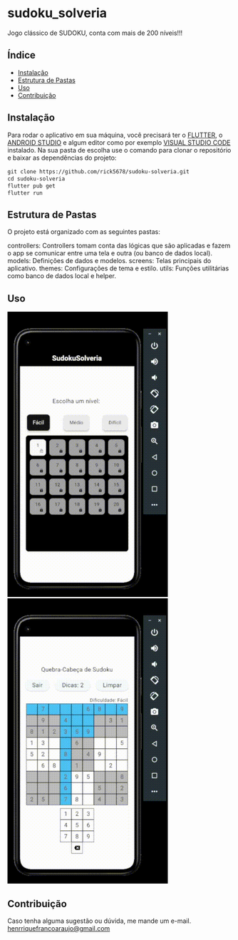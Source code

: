 # sudoku_solveria

Jogo clássico de SUDOKU, conta com mais de 200 níveis!!!

## Índice

- [Instalação](#instalação)
- [Estrutura de Pastas](#estrutura-de-pastas)
- [Uso](#uso)
- [Contribuição](#contribuição)

## Instalação

Para rodar o aplicativo em sua máquina, você precisará ter o [FLUTTER](https://docs.flutter.dev/get-started/install?gclid=Cj0KCQiAr8eqBhD3ARIsAIe-buOCyorPJPqdTYdVsdQKOzuPqGzAprGPu3pwPxjTnLtOOHdLSoAsh1saAgUvEALw_wcB&gclsrc=aw.ds), o [ANDROID STUDIO](https://developer.android.com/studio?gclid=Cj0KCQiAr8eqBhD3ARIsAIe-buMqmR_CMoH5O7WV2e1b4c3vFVYSijnSrKssVmVXcEa6bNvX_FOnd-AaAl25EALw_wcB&gclsrc=aw.ds&hl=pt-br) e algum editor como por exemplo [VISUAL STUDIO CODE](https://code.visualstudio.com/download) instalado.
Na sua pasta de escolha use o comando para clonar o repositório e baixar as dependências do projeto:
```
git clone https://github.com/rick5678/sudoku-solveria.git
cd sudoku-solveria
flutter pub get
flutter run
```

## Estrutura de Pastas
O projeto está organizado com as seguintes pastas:

controllers: Controllers tomam conta das lógicas que são aplicadas e fazem o app se comunicar entre uma tela e outra (ou banco de dados local).
models: Definições de dados e modelos.
screens: Telas principais do aplicativo.
themes: Configurações de tema e estilo.
utils: Funções utilitárias como banco de dados local e helper.

## Uso
![Níveis](/assets/images/readme01.gif)   ![Jogo](/assets/images/readme02.gif)


## Contribuição
Caso tenha alguma sugestão ou dúvida, me mande um e-mail. 
henrriquefrancoaraujo@gmail.com

